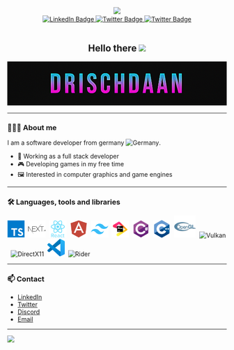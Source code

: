 <div id="header" align="center">
    <img height="200px" src="https://media.giphy.com/media/v1.Y2lkPTc5MGI3NjExMzI5MTUyNDZhZjVhOTc0NmUyNmM2ZDQyZGI4NjhiYmIyNTc5OTMwMyZlcD12MV9pbnRlcm5hbF9naWZzX2dpZklkJmN0PXM/SHjOSDkKZ18qOHA5B5/giphy.gif">
</div>

<div id="badges" align="center">
  <a href="https://www.linkedin.com/in/tristan-zieger-966585231/">
    <img src="https://img.shields.io/badge/LinkedIn-blue?style=for-the-badge&logo=linkedin&logoColor=white" alt="LinkedIn Badge"/>
  </a>
  <a href="https://dev.to/drischdaan">
    <img src="https://img.shields.io/badge/dev.to-black?style=for-the-badge&logo=dev.to&logoColor=white" alt="Twitter Badge"/>
  </a>
  <a href="https://twitter.com/Drischdaan">
    <img src="https://img.shields.io/badge/Twitter-blue?style=for-the-badge&logo=twitter&logoColor=white" alt="Twitter Badge"/>
  </a>
</div>

<div id="profileViews" align="center">
    <img src="https://komarev.com/ghpvc/?username=Drischdaan&style=for-the-badge&color=blue" alt=""/>    
</div>

<h2 align="center">
    Hello there <img src="https://media.giphy.com/media/hvRJCLFzcasrR4ia7z/giphy.gif" width="30px">
</h2>

<div id="banner" align="center">
    <img src="./assets/images/banner.png" alt=""/>    
</div>

---

### 👨🏼‍💻 About me

I am a software developer from germany <img src="https://upload.wikimedia.org/wikipedia/commons/b/ba/Flag_of_Germany.svg" title="Germany" alt="Germany" width="13" height="13"/>.

- 🚀 Working as a full stack developer
- 🎮 Developing games in my free time
- 🖼️ Interested in computer graphics and game engines

---

### 🛠️ Languages, tools and libraries

<div>
  <img src="https://github.com/devicons/devicon/blob/master/icons/typescript/typescript-original.svg" title="Typescript" alt="Typescript" width="40" height="40"/>&nbsp;
  <img src="https://github.com/devicons/devicon/blob/master/icons/nextjs/nextjs-original-wordmark.svg" title="NextJS" alt="NextJS" width="40" height="40"/>&nbsp;
  <img src="https://github.com/devicons/devicon/blob/master/icons/react/react-original-wordmark.svg" title="React" alt="React" width="40" height="40"/>&nbsp;
  <img src="https://github.com/devicons/devicon/blob/master/icons/angularjs/angularjs-plain.svg" title="Angular" alt="Angular" width="40" height="40"/>&nbsp;
  <img src="https://github.com/devicons/devicon/blob/master/icons/tailwindcss/tailwindcss-plain.svg" title="TailwindCSS" alt="TailwindCSS" width="40" height="40"/>&nbsp;
  <img src="https://github.com/devicons/devicon/blob/master/icons/jetbrains/jetbrains-original.svg" title="Jetbrains" alt="Jetbrains" width="40" height="40"/>&nbsp;
  <img src="https://github.com/devicons/devicon/blob/master/icons/csharp/csharp-original.svg" title="C#" alt="C#" width="40" height="40"/>&nbsp;
  <img src="https://github.com/devicons/devicon/blob/master/icons/cplusplus/cplusplus-original.svg" title="C++" alt="C++" width="40" height="40"/>&nbsp;
  <img src="https://github.com/devicons/devicon/blob/master/icons/opengl/opengl-original.svg" title="OpenGL" alt="OpenGL" width="50" height="50"/>&nbsp;
  <img src="https://upload.wikimedia.org/wikipedia/commons/f/fe/Vulkan_logo.svg" title="Vulkan" alt="Vulkan" width="50" height="50"/>&nbsp;
  <img src="https://upload.wikimedia.org/wikipedia/commons/3/3f/Microsoft-DirectX-11-Logo-wordmark.svg" title="DirectX11" alt="DirectX11" width="50" height="50"/>&nbsp;
  <img src="https://github.com/devicons/devicon/blob/master/icons/vscode/vscode-original.svg" title="VSCode" alt="VSCode" width="40" height="40"/>&nbsp;
  <img src="https://upload.wikimedia.org/wikipedia/commons/6/6e/JetBrains_Rider_Icon.svg" title="Rider" alt="Rider" width="40" height="40"/>&nbsp;
</div>

---

### 📫 Contact

- [LinkedIn](https://www.linkedin.com/in/tristan-zieger-966585231/)
- [Twitter](https://twitter.com/Drischdaan)
- [Discord](https://discordapp.com/users/244115221776433152)
- [Email](mailto:drischdaan@gmail.com)

---

<div>
    <a href="https://www.buymeacoffee.com/Drischdaan">
        <img src="https://img.buymeacoffee.com/button-api/?text=Buy me a pizza&emoji=🍕&slug=Drischdaan&button_colour=BD5FFF&font_colour=ffffff&font_family=Lato&outline_colour=000000&coffee_colour=FFDD00" />
    </a>
</div>
